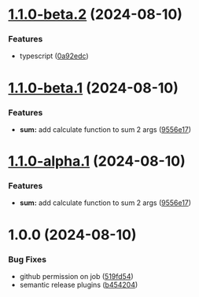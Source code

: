 # [1.1.0-beta.2](https://github.com/rmdhnsyahrul/template/compare/v1.1.0-beta.1...v1.1.0-beta.2) (2024-08-10)


### Features

* typescript ([0a92edc](https://github.com/rmdhnsyahrul/template/commit/0a92edcc27cbd18c53b8098af3148052db38f7bd))

# [1.1.0-beta.1](https://github.com/rmdhnsyahrul/template/compare/v1.0.0...v1.1.0-beta.1) (2024-08-10)


### Features

* **sum:** add calculate function to sum 2 args ([9556e17](https://github.com/rmdhnsyahrul/template/commit/9556e1717b7656e73da77d0b4ef6cae0814b69e0))

# [1.1.0-alpha.1](https://github.com/rmdhnsyahrul/template/compare/v1.0.0...v1.1.0-alpha.1) (2024-08-10)


### Features

* **sum:** add calculate function to sum 2 args ([9556e17](https://github.com/rmdhnsyahrul/template/commit/9556e1717b7656e73da77d0b4ef6cae0814b69e0))

# 1.0.0 (2024-08-10)


### Bug Fixes

* github permission on job ([519fd54](https://github.com/rmdhnsyahrul/template/commit/519fd54e67ab25d2e6d52ddedac77946c884e16c))
* semantic release plugins ([b454204](https://github.com/rmdhnsyahrul/template/commit/b454204fdb19229df89d2b8ba803a3edb98b44cf))
